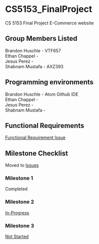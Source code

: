 # CS5153_FinalProject

CS 5153 Final Project E-Commerce website

## Group Members Listed

Brandon Huschle - VTF657  
Ethan Chappel -  
Jesus Perez -  
Shabnam Mustafa - AXZ393

## Programming environments

Brandon Huschle - Atom Github IDE  
Ethan Chappel -  
Jesus Perez -  
Shabnam Mustafa -

## Functional Requirements

<!---
Add requirements here as we go so that we can keep organized
-->

[Functional Requirement Issue](https://github.com/bhuschle/CS5153_FinalProject/issues/22)

## Milestone Checklist

Moved to [Issues](https://github.com/bhuschle/CS5153_FinalProject/issues)

### Milestone 1

Completed

### Milestone 2

[In-Progress](https://github.com/bhuschle/CS5153_FinalProject/issues/2)

### Milestone 3

[Not Started](https://github.com/bhuschle/CS5153_FinalProject/issues/3)
